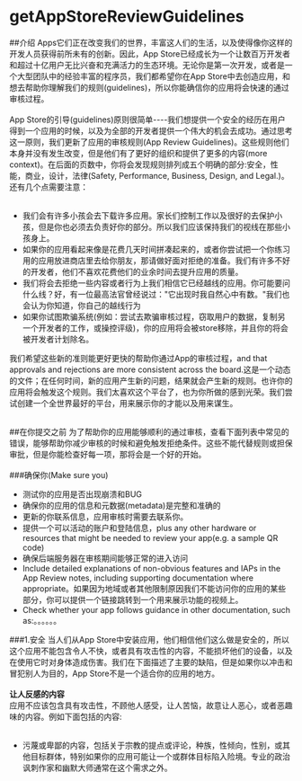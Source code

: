 # getAppStoreReviewGuidelines
##介绍
Apps它们正在改变我们的世界，丰富这人们的生活，以及使得像你这样的开发人员获得前所未有的创新。因此，App Store已经成长为一个让数百万开发者和超过十亿用户无比兴奋和充满活力的生态环境。无论你是第一次开发，或者是一个大型团队中的经验丰富的程序员，我们都希望你在App Store中去创造应用，和想去帮助你理解我们的规则(guidelines)，所以你能确信你的应用将会快速的通过审核过程。<br>
<br>
App Store的引导(guidelines)原则很简单----我们想提供一个安全的经历在用户得到一个应用的时候，以及为全部的开发者提供一个伟大的机会去成功。通过思考这一原则，我们更新了应用的审核规则(App Review Guidelines)。这些规则他们本身并没有发生改变，但是他们有了更好的组织和提供了更多的内容(more context)。在后面的页数中，你将会发现规则排列成五个明确的部分:安全，性能，商业，设计，法律(Safety, Performance, Business, Design, and Legal.)。还有几个点需要注意：<br>
<br>
- 我们会有许多小孩会去下载许多应用。家长们控制工作以及很好的去保护小孩，但是你也必须去负责好你的部分。所以我们应该保持我们的视线在那些小孩身上。
- 如果你的应用看起来像是花费几天时间拼凑起来的，或者你尝试把一个你练习用的应用放进商店里去给你朋友，那请做好面对拒绝的准备。我们有许多不好的开发者，他们不喜欢花费他们的业余时间去提升应用的质量。
- 我们将会去拒绝一些内容或者行为上我们相信它已经越线的应用。你可能要问什么线？好，有一位最高法官曾经说过："它出现时我自然心中有数。"我们也会认为你知道，你自己的越线行为
- 如果你试图欺骗系统(例如：尝试去欺骗审核过程，窃取用户的数据，复制另一个开发者的工作，或操控评级)，你的应用将会被store移除，并且你的将会被开发者计划除名。

我们希望这些新的准则能更好更快的帮助你通过App的审核过程，and that approvals and rejections are more consistent across the board.这是一个动态的文件；在任何时间，新的应用产生新的问题，结果就会产生新的规则。也许你的应用将会触发这个规则。我们太喜欢这个平台了，也为你所做的感到光荣。我们尝试创建一个全世界最好的平台，用来展示你的才能以及用来谋生。<br>
<br>

##在你提交之前
为了帮助你的应用能够顺利的通过审核，查看下面列表中常见的错误，能够帮助你减少审核的时候和避免触发拒绝条件。这些不能代替规则或担保审批，但是你能检查好每一项，那将会是一个好的开始。<br>
<br>
###确保你(Make sure you)
- 测试你的应用是否出现崩溃和BUG
- 确保你的应用的信息和元数据(metadata)是完整和准确的
- 更新的你联系信息，应用审核时需要去联系你。
- 提供一个可以活动的账户和登陆信息，plus any other hardware or resources that might be needed to review your app(e.g. a sample QR code)
- 确保后端服务器在审核期间能够正常的进入访问
- Include detailed explanations of non-obvious features and IAPs in the App Review notes, including supporting documentation where appropriate。如果因为地域或者其他限制原因我们不能访问你的应用的某些部分，你可以提供一个链接跳转到一个用来展示功能的视频上。
- Check whether your app follows guidance in other documentation, such as:。。。。。。

###1.安全
当人们从App Store中安装应用，他们相信他们这么做是安全的，所以这个应用不能包含令人不快，或者具有攻击性的内容，不能损坏他们的设备，以及在使用它时对身体造成伤害。我们在下面描述了主要的缺陷，但是如果你以冲击和冒犯别人为目的，App Store不是一个适合你的应用的地方。<br>
<br>
**让人反感的内容**<br>
应用不应该包含具有攻击性，不顾他人感受，让人苦恼，故意让人恶心，或者恶趣味的内容。例如下面包括的内容:<br>
<br>
- 污蔑或卑鄙的内容，包括关于宗教的提点或评论，种族，性倾向，性别，或其他目标群体，特别如果你的应用可能让一个或群体目标陷入险境。专业的政治讽刺作家和幽默大师通常在这个需求之外。

